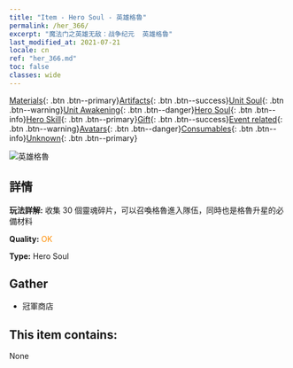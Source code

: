 ```yaml
---
title: "Item - Hero Soul - 英雄格魯"
permalink: /her_366/
excerpt: "魔法门之英雄无敌：战争纪元  英雄格魯"
last_modified_at: 2021-07-21
locale: cn
ref: "her_366.md"
toc: false
classes: wide
---
```

 [Materials](/ItemsCN/){: .btn .btn--primary}[Artifacts](/ItemsCN/Artifacts/){: .btn .btn--success}[Unit Soul](/ItemsCN/UnitSoul/){: .btn .btn--warning}[Unit Awakening](/ItemsCN/UnitAwakening/){: .btn .btn--danger}[Hero Soul](/ItemsCN/HeroSoul/){: .btn .btn--info}[Hero Skill](/ItemsCN/HeroSkill/){: .btn .btn--primary}[Gift](/ItemsCN/Gift/){: .btn .btn--success}[Event related](/ItemsCN/Events/){: .btn .btn--warning}[Avatars](/ItemsCN/Avatars/){: .btn .btn--danger}[Consumables](/ItemsCN/Consumables/){: .btn .btn--info}[Unknown](/ItemsCN/Unknown/){: .btn .btn--primary}

 ![英雄格魯](/images/h/h_Gelu.jpg)

## 詳情
 **玩法詳解:** 收集 30 個靈魂碎片，可以召喚格魯進入隊伍，同時也是格魯升星的必備材料

 **Quality:** <span style="color: #FF8C00">OK</span>

 **Type:** Hero Soul

## Gather

*    冠軍商店 

## This item contains:

  None

